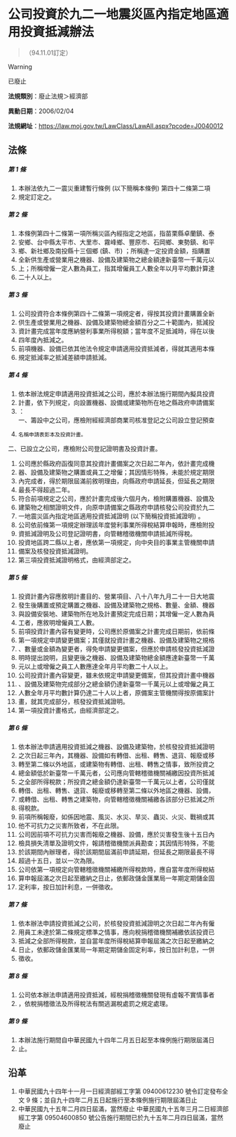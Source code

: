 # 公司投資於九二一地震災區內指定地區適用投資抵減辦法
> （94.11.01訂定）


> [!WARNING]
> 已廢止


**法規類別**：廢止法規＞經濟部

**異動日期**：2006/02/04  

**法規網址**：https://law.moj.gov.tw/LawClass/LawAll.aspx?pcode=J0040012



## 法條
##### 第 1 條
1. 本辦法依九二一震災重建暫行條例 (以下簡稱本條例) 第四十二條第二項
1. 規定訂定之。

##### 第 2 條
1. 本條例第四十二條第一項所稱災區內經指定之地區，指苗栗縣卓蘭鎮、泰
1. 安鄉、台中縣太平市、大里市、霧峰鄉、豐原市、石岡鄉、東勢鎮、和平
1. 鄉、新社鄉及南投縣十三個鄉 (鎮、市) ；所稱達一定投資金額，指購置
1. 全新供生產或營業用之機器、設備及建築物之總金額達新臺幣一千萬元以
1. 上；所稱增僱一定人數為員工，指其增僱員工人數全年以月平均數計算達
1. 二十人以上。

##### 第 3 條
1. 公司投資符合本條例第四十二條第一項規定者，得按其投資計畫購置全新
1. 供生產或營業用之機器、設備及建築物總金額百分之二十範圍內，抵減投
1. 資計畫完成當年度應納營利事業所得稅額；當年度不足抵減時，得在以後
1. 四年度內抵減之。
1. 前項機器、設備已依其他法令規定申請適用投資抵減者，得就其適用本條
1. 規定抵減率之抵減差額申請抵減。

##### 第 4 條
1. 依本辦法規定申請適用投資抵減之公司，應於本辦法施行期間內擬具投資
1. 計畫，依下列規定，向設置機器、設備或建築物所在地之縣政府申請備案
1. ：  
一、籌設中之公司，應檢附經經濟部商業司核准登記之公司設立登記預查
1.     名稱申請表影本及投資計畫。  
二、已設立之公司，應檢附公司登記證明書及投資計畫。
1. 公司應於縣政府函復同意其投資計畫備案之次日起二年內，依計畫完成機
1. 器、設備及建築物之購置或員工之增僱；其因情形特殊，未能於規定期限
1. 內完成者，得於期限屆滿前敘明理由，向縣政府申請延長，但延長之期限
1. 最長不得超過二年。
1. 符合前項規定之公司，應於計畫完成後六個月內，檢附購置機器、設備及
1. 建築物之相關證明文件，向原申請備案之縣政府申請核發公司投資於九二
1. 一地震災區內指定地區適用投資抵減證明 (以下簡稱投資抵減證明) 。
1. 公司依前條第一項規定辦理該年度營利事業所得稅結算申報時，應檢附投
1. 資抵減證明及公司登記證明書，向管轄稽徵機關申請抵減所得稅。
1. 投資地區跨二縣以上者，應依第一項規定，向中央目的事業主管機關申請
1. 備案及核發投資抵減證明。
1. 第三項投資抵減證明格式，由經濟部定之。

##### 第 5 條
1. 投資計畫內容應敘明計畫目的、營業項目、八十八年九月二十一日大地震
1. 發生後購置或預定購置之機器、設備及建築物之規格、數量、金額、機器
1. 與設備安裝地、建築物所在地及計畫預定完成日期；其增僱一定人數為員
1. 工者，應敘明增僱員工人數。
1. 前項投資計畫內容有變更時，公司應於原備案之計畫完成日期前，依前條
1. 第一項規定申請變更備案；其僅就投資計畫之機器、設備及建築物之規格
1. 、數量或金額為變更者，得免申請變更備案，但應於申請核發投資抵減證
1. 明時提出說明，且變更後之機器、設備及建築物總金額應達新臺幣一千萬
1. 元以上或增僱之員工人數應達全年月平均數二十人以上。
1. 公司投資計畫內容變更，雖未依規定申請變更備案，但其投資計畫中機器
1. 、設備及建築物完成部分之總金額仍達新臺幣一千萬元以上或增僱之員工
1. 人數全年月平均數計算仍達二十人以上者，原備案主管機關得按原備案計
1. 畫，就其完成部分，核發投資抵減證明。
1. 第一項投資計畫格式，由經濟部定之。

##### 第 6 條
1. 依本辦法申請適用投資抵減之機器、設備及建築物，於核發投資抵減證明
1. 之次日起三年內，其機器、設備如有轉借、出租、轉售、退貨、報廢或移
1. 轉至第二條以外地區，或建築物有轉借、出租、轉售之情事，致所投資之
1. 總金額低於新臺幣一千萬元者，公司應向管轄稽徵機關補繳因投資所抵減
1. 之全部所得稅款；所投資之總金額仍達新臺幣一千萬元以上者，公司僅就
1. 轉借、出租、轉售、退貨、報廢或移轉至第二條以外地區之機器、設備，
1. 或轉借、出租、轉售之建築物，向管轄稽徵機關補繳各該部分已抵減之所
1. 得稅款。
1. 前項所稱報廢，如係因地震、風災、水災、旱災、蟲災、火災、戰禍或其
1. 他不可抗力之災害所致者，不在此限。
1. 公司因前項不可抗力災害而報廢之機器、設備，應於災害發生後十五日內
1. 檢具損失清單及證明文件，報請稽徵機關派員勘查；其因情形特殊，不能
1. 於該期間內辦理者，得於該期間屆滿前申請延期，但延長之期限最長不得
1. 超過十五日，並以一次為限。
1. 公司依第一項規定向管轄稽徵機關補繳所得稅款時，應自當年度所得稅結
1. 算申報屆滿之次日起至繳納之日止，依郵政儲金匯業局一年期定期儲金固
1. 定利率，按日加計利息，一併徵收。

##### 第 7 條
1. 依本辦法申請投資抵減之公司，於核發投資抵減證明之次日起二年內有僱
1. 用員工未達於第二條規定標準之情事，應向稅捐稽徵機關補繳依該投資已
1. 抵減之全部所得稅款，並自當年度所得稅結算申報屆滿之次日起至繳納之
1. 日止，依郵政儲金匯業局一年期定期儲金固定利率，按日加計利息，一併
1. 徵收。

##### 第 8 條
1. 公司依本辦法申請適用投資抵減，經稅捐稽徵機關發現有虛報不實情事者
1. ，依稅捐稽徵法及所得稅法有關逃漏稅處罰之規定處理。

##### 第 9 條
1. 本辦法施行期間自中華民國九十四年二月五日起至本條例施行期限屆滿日
1. 止。

## 沿革
1. 中華民國九十四年十一月一日經濟部經工字第 09400612230  號令訂定發布全文 9  條；並自九十四年二月五日起施行至本條例施行期限屆滿日止
1. 中華民國九十五年二月四日屆滿，當然廢止                        中華民國九十五年三月二日經濟部經工字第 09504600850  號公告施行期間已於九十五年二月四日屆滿，當然廢止
